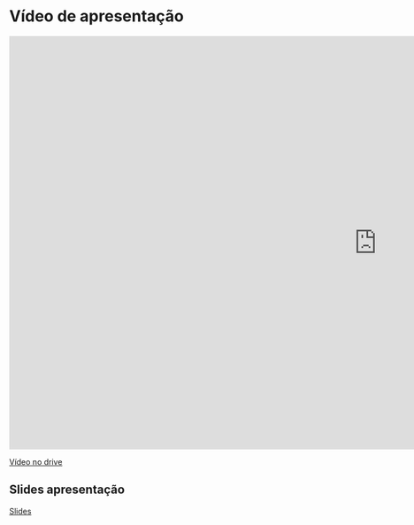 # Vídeo de apresentação

<iframe width="1328" height="747" src="https://youtu.be/q0FExOOiCiE?si=69sylOkWsW2AmZev" title="Apresentação Virginia Rometty" frameborder="0" allow="accelerometer; autoplay; clipboard-write; encrypted-media; gyroscope; picture-in-picture; web-share" referrerpolicy="strict-origin-when-cross-origin" allowfullscreen></iframe>

[Vídeo no drive](https://drive.google.com/file/d/1ND11lsy8voDzzRs6sC40jyPzqqp3ClhV/view?usp=drive_link)

## Slides apresentação

[Slides](https://docs.google.com/presentation/d/1TXPwxuDg2GKGUa4ftJ2KpSaqx34XRM1S/edit?usp=drive_link&ouid=106000568591858088258&rtpof=true&sd=true)